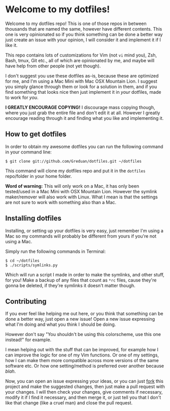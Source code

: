 # Welcome to my dotfiles!

Welcome to my dotfiles repo! This is one of those repos in between thousands that are named the same, however have different contents. This one is very opinionated so if you think something can be done a better way just create an issue with your opinion, I will consider it and implement it if I like it.

This repo contains lots of customizations for Vim (not `vi` mind you), Zsh, Bash, tmux, Git etc., all of which are opinionated by me, and maybe will have help from other people (not yet though).

I don't suggest you use these dotfiles as-is, because these are optimized for me, and I'm using a Mac Mini with Mac OSX Mountain Lion. I suggest you simply glance through them or look for a solution in them, and if you find something that looks nice then just implement it in *your* dotfiles, made to work for *you*.

**I GREATLY ENCOURAGE COPYING!** I discourage mass copying though, where you just grab the entire file and don't edit it at all. However I greatly encourage reading through it and finding what you like and implementing it.

## How to get dotfiles

In order to obtain my awesome dotfiles you can run the following command in your command line:
```console
$ git clone git://github.com/Greduan/dotfiles.git ~/dotfiles
```

This command will clone my dotfiles repo and put it in the `dotfiles` repo/folder in your home folder.

**Word of warning:** This will only work on a Mac, it has only been tested/used in a Mac Mini with OSX Mountain Lion. However the symlink maker/remover will also work with Linux. What I mean is that the settings are not sure to work with something also than a Mac.

## Installing dotfiles

Installing, or setting up your dotfiles is very easy, just remember I'm using a Mac so my commands will probably be different from yours if you're not using a Mac.

Simply run the following commands in Terminal:
```console
$ cd ~/dotfiles
$ ./scripts/symlinks.py
```

Which will run a script I made in order to make the symlinks, and other stuff, for you! Make a backup of any files that count as `*rc` files, cause they're gonna be deleted, if they're symlinks it doesn't matter though.

## Contributing

If you ever feel like helping me out here, or you think that something can be done a better way, just open a new issue! Open a new issue expressing what I'm doing and what you think I should be doing.

However don't say "You shouldn't be using this colorscheme, use this one instead!" for example.

I mean helping out with the stuff that can be improved, for example how I can improve the logic for one of my Vim functions. Or one of my settings, how I can make them more compatible across more versions of the same software etc. Or how one setting/method is preferred over another because *blah*.

Now, you can open an issue expressing your ideas, or you can just [fork][1] this project and make the suggested changes, then just make a pull request with your changes. I will then check your changes, give comments if necessary, modify it if I find it necessary, and then merge it, or just tell you that I don't like that change (like a cruel man) and close the pull request.

[1]: https://github.com/Greduan/dotfiles/fork_select